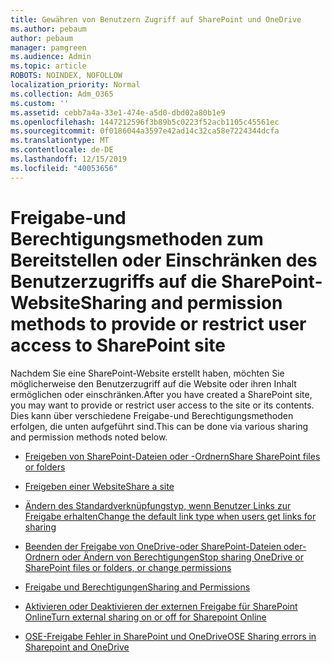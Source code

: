 ```yaml
---
title: Gewähren von Benutzern Zugriff auf SharePoint und OneDrive
ms.author: pebaum
author: pebaum
manager: pamgreen
ms.audience: Admin
ms.topic: article
ROBOTS: NOINDEX, NOFOLLOW
localization_priority: Normal
ms.collection: Adm_O365
ms.custom: ''
ms.assetid: cebb7a4a-33e1-474e-a5d0-dbd02a80b1e9
ms.openlocfilehash: 1447212596f3b89b5c0223f52acb1105c45561ec
ms.sourcegitcommit: 0f0186044a3597e42ad14c32ca58e7224344dcfa
ms.translationtype: MT
ms.contentlocale: de-DE
ms.lasthandoff: 12/15/2019
ms.locfileid: "40053656"
---
```

# <a name="sharing-and-permission-methods-to-provide-or-restrict-user-access-to-sharepoint-site"></a><span data-ttu-id="a9096-102">Freigabe-und Berechtigungsmethoden zum Bereitstellen oder Einschränken des Benutzerzugriffs auf die SharePoint-Website</span><span class="sxs-lookup"><span data-stu-id="a9096-102">Sharing and permission methods to provide or restrict user access to SharePoint site</span></span>

<span data-ttu-id="a9096-103">Nachdem Sie eine SharePoint-Website erstellt haben, möchten Sie möglicherweise den Benutzerzugriff auf die Website oder ihren Inhalt ermöglichen oder einschränken.</span><span class="sxs-lookup"><span data-stu-id="a9096-103">After you have created a SharePoint site, you may want to provide or restrict user access to the site or its contents.</span></span> <span data-ttu-id="a9096-104">Dies kann über verschiedene Freigabe-und Berechtigungsmethoden erfolgen, die unten aufgeführt sind.</span><span class="sxs-lookup"><span data-stu-id="a9096-104">This can be done via various sharing and permission methods noted below.</span></span>

- [<span data-ttu-id="a9096-105">Freigeben von SharePoint-Dateien oder -Ordnern</span><span class="sxs-lookup"><span data-stu-id="a9096-105">Share SharePoint files or folders</span></span>](https://support.office.com/article/share-sharepoint-files-or-folders-1fe37332-0f9a-4719-970e-d2578da4941c)

- [<span data-ttu-id="a9096-106">Freigeben einer Website</span><span class="sxs-lookup"><span data-stu-id="a9096-106">Share a site</span></span>](https://support.office.com/article/share-a-site-958771a8-d041-4eb8-b51c-afea2eae3658)

- [<span data-ttu-id="a9096-107">Ändern des Standardverknüpfungstyp, wenn Benutzer Links zur Freigabe erhalten</span><span class="sxs-lookup"><span data-stu-id="a9096-107">Change the default link type when users get links for sharing</span></span>](https://docs.microsoft.com/sharepoint/change-default-sharing-link)

- [<span data-ttu-id="a9096-108">Beenden der Freigabe von OneDrive-oder SharePoint-Dateien oder-Ordnern oder Ändern von Berechtigungen</span><span class="sxs-lookup"><span data-stu-id="a9096-108">Stop sharing OneDrive or SharePoint files or folders, or change permissions</span></span>](https://support.office.com/article/stop-sharing-onedrive-or-sharepoint-files-or-folders-or-change-permissions-0a36470f-d7fe-40a0-bd74-0ac6c1e13323)

- [<span data-ttu-id="a9096-109">Freigabe und Berechtigungen</span><span class="sxs-lookup"><span data-stu-id="a9096-109">Sharing and Permissions</span></span>](https://support.office.com/article/Sharing-and-permissions-ac85fbf1-2431-49bf-8690-f1a2b98af65f#ID0EAABAAA=Manage_permissions)

- [<span data-ttu-id="a9096-110">Aktivieren oder Deaktivieren der externen Freigabe für SharePoint Online</span><span class="sxs-lookup"><span data-stu-id="a9096-110">Turn external sharing on or off for Sharepoint Online</span></span>](https://docs.microsoft.com/sharepoint/turn-external-sharing-on-or-off)

- [<span data-ttu-id="a9096-111">OSE-Freigabe Fehler in SharePoint und OneDrive</span><span class="sxs-lookup"><span data-stu-id="a9096-111">OSE Sharing errors in Sharepoint and OneDrive</span></span>](https://docs.microsoft.com/sharepoint/sharepoint-onedrive-error-message)




